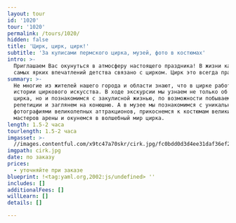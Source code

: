 ```yaml
---
layout: tour
id: '1020'
tour: '1020'
permalink: /tours/1020/
hidden: false
title: 'Цирк, цирк, цирк!'
subtitle: 'За кулисами пермского цирка, музей, фото в костюмах'
intro: >-
  Приглашаем Вас окунуться в атмосферу настоящего праздника! В жизни каждого из
  самых ярких впечатлений детства связано с цирком. Цирк это всегда праздник!
summary: >-
  Не многие из жителей нашего города и области знают, что в цирке работает музей
  истории циркового искусства. В ходе экскурсии мы узнаем не только об истории
  цирка, но и познакомимся с закулисной жизнью, по возможности побываем на
  репетиции и заглянем на конюшню. А в музее мы познакомимся с уникальными
  фотографиями великолепных аттракционов, прикоснемся к костюмам великих
  мастеров арены и окунемся в волшебный мир цирка.
length: 1.5-2 часа
tourlength: 1.5-2 часа
imgasset: >-
  //images.contentful.com/x9tc47a70skr/cirk.jpg/fc0bdd0d3d4ee31daf36ef288193580a/cirk.jpg
imgpath: cirk.jpg
date: по заказу
prices:
  - уточняйте при заказе
blueprint: !<tag:yaml.org,2002:js/undefined> ''
includes: []
additionalFees: []
willLearn: []
details: []

---
```

